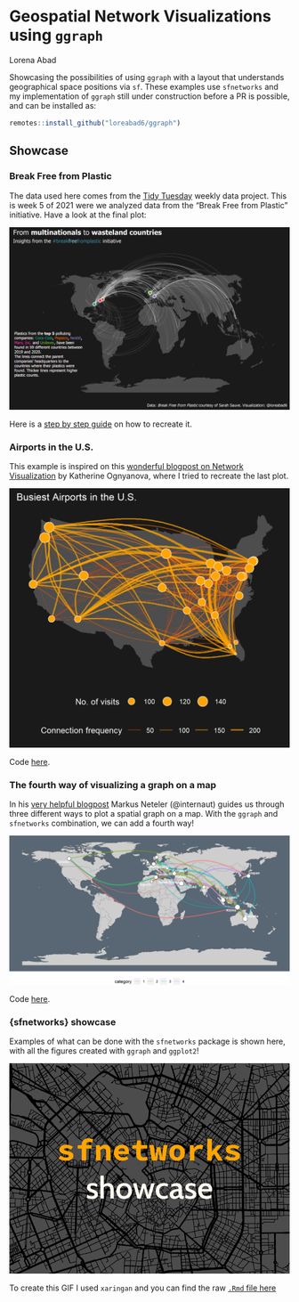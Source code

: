 Geospatial Network Visualizations using `ggraph`
================
Lorena Abad

Showcasing the possibilities of using `ggraph` with a layout that
understands geographical space positions via `sf`. These examples use
`sfnetworks` and my implementation of `ggraph` still under construction
before a PR is possible, and can be installed as:

``` r
remotes::install_github("loreabad6/ggraph")
```

## Showcase

### Break Free from Plastic

The data used here comes from the [Tidy
Tuesday](https://github.com/rfordatascience/tidytuesday) weekly data
project. This is week 5 of 2021 were we analyzed data from the “Break
Free from Plastic” initiative. Have a look at the final plot:

![](https://raw.githubusercontent.com/loreabad6/TidyTuesday/master/plot/2021_week_05.png)

Here is a [step by step
guide](https://github.com/loreabad6/TidyTuesday/blob/master/R/2021/week_05.md)
on how to recreate it.

### Airports in the U.S.

This example is inspired on this [wonderful blogpost on Network
Visualization](https://kateto.net/sunbelt2019#overlaying-networks-on-geographic-maps)
by Katherine Ognyanova, where I tried to recreate the last plot.

![](figs/us_airports.png)

Code [here](code/airports.R).

### The fourth way of visualizing a graph on a map

In his [very helpful
blogpost](https://datascience.blog.wzb.eu/2018/05/31/three-ways-of-visualizing-a-graph-on-a-map/)
Markus Neteler (@internaut) guides us through three different ways to
plot a spatial graph on a map. With the `ggraph` and `sfnetworks`
combination, we can add a fourth way!

![](figs/graph_on_a_map.png)

Code [here](code/graph-on-a-map.R).

### {sfnetworks} showcase

Examples of what can be done with the `sfnetworks` package is shown
here, with all the figures created with `ggraph` and `ggplot2`!

![](figs/sfnetworks-showcase.gif)

To create this GIF I used `xaringan` and you can find the raw [`.Rmd`
file here](code/sfnetworks-showcase/index.Rmd)
